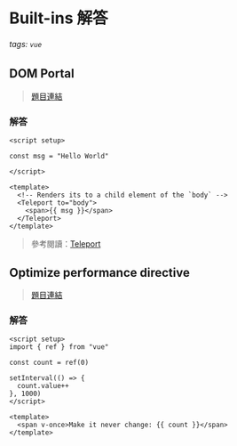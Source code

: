 # Built-ins 解答

###### tags: `vue`

## DOM Portal

> [題目連結](https://vuejs-challenges.netlify.app/questions/13-dom-portal/README.html)

### 解答

```vue
<script setup>

const msg = "Hello World"

</script>

<template>
  <!-- Renders its to a child element of the `body` -->
  <Teleport to="body">
    <span>{{ msg }}</span>
  </Teleport>	
</template>
```

> 參考閱讀：[Teleport](https://vuejs.org/guide/built-ins/teleport.html#teleport)


## Optimize performance directive

> [題目連結](https://vuejs-challenges.netlify.app/questions/12-optimize-perf-directive/README.html)

### 解答

```vue
<script setup>
import { ref } from "vue"

const count = ref(0)

setInterval(() => {
  count.value++
}, 1000)
</script>

<template>
  <span v-once>Make it never change: {{ count }}</span>
</template>
```
